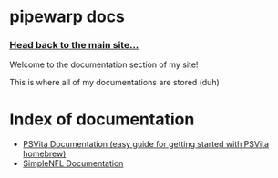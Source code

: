 

# pipewarp docs
### [Head back to the main site...](https://pipewarp.co.uk)

Welcome to the documentation section of my site!

This is where all of my documentations are stored (duh)


# Index of documentation

* [PSVita Documentation (easy guide for getting started with PSVita homebrew)](https://docs.pipewarp.co.uk/vita-docs)
* [SimpleNFL Documentation](https://github.com/PipeWarp/SimpleNFL/wiki)
